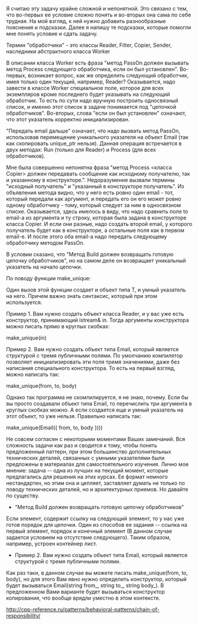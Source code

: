 Я считаю эту задачу крайне сложной и непонятной. Это связано с тем, что во-первых ее условие сложно понять и во-вторых она сама по себе трудная. На мой взгляд, к ней нужно добавить разнообразные пояснения и подсказки. Далее я напишу те подсказки, которые помогли мне понять условие и сдать задачу.

Термин "обработчики" - это классы Reader, Filter, Copier, Sender, наследники абстрактного класса Worker

В описании класса Worker есть фраза "метод PassOn должен вызывать метод Process следующего обработчика, если он был установлен". Во-первых, возникает вопрос, как же определить следующий обработчик, имея только один текущий, например, Reader? Оказывается, надо завести в классе Worker специальное поле, которое для всех экземпляров кроме последнего будет указывать на следующий обработчик. То есть по сути надо вручную построить односвязный список, и именно этот список в задаче понимается под "цепочкой обработчиков". Во-вторых, слова "если он был установлен" означают, что этот указатель корректно инициализирован.

"Передать email дальше" означает, что надо вызвать метод PassOn, использовав перемещение уникального указателя на объект Email (так как скопировать unique_ptr нельзя). Данная операция встречается в двух методах: Run (только для Reader) и Process (для всех обработчиков).

Мне была совершенно непонятна фраза "метод Process <класса Copier> должен передавать сообщение как исходному получателю, так и указанному в конструкторе.". Недоразумение вызвали термины "исходный получатель" и "указанный в конструкторе получатель". Из объявления метода видно, что у него есть ровно один email - тот, который передали как аргумент, и передать его он его может ровно одному обработчику - тому, который следует за ним в односвязном списке. Оказывается, здесь имелось в виду, что надо сравнить поле to email-а из аргумента и ту строку, которая была задана в конструкторе класса Copier. И если они разные, надо создать второй email, у которого получатель будет как в конструкторе, а остальные поля как в первом email-е. И после этого оба email-а надо передать следующему обработчику методом PassOn.

В условии сказано, что "Метод Build должен возвращать готовую цепочку обработчиков", но на самом деле он возвращает уникальный указатель на начало цепочки.

По поводу функции make_unique<T>:

Один вызов этой функции создает и объект типа T, и умный указатель на него. Причем важно знать синтаксис, который при этом используется.

Пример 1. Вам нужно создать объект класса Reader, и у вас уже есть конструктор, принимающий istream& in. Тогда аргументы конструктора можно писать прямо в круглых скобках:

make_unique<Reader>(in)

Пример 2. Вам нужно создать объект типа Email, который является структурой с тремя публичными полями. По умолчанию компилятор позволяет инициализировать эти поля тремя значениями, даже без написания специального конструктора. То есть на первый взгляд, можно написать так:

make_unique<Email>(from, to, body)

Однако так программа не скомпилируется, я не знаю, почему. Если бы вы просто создавали объект типа Email, то перечислить три аргумента в круглых скобках можно. А если создается еще и умный указатель на этот объект, то уже нельзя. Правильно написать так:

make_unique<Email>(Email({ from, to, body })))


Не совсем согласен с некоторыми моментами Ваших замечаний. Вся сложность задачи как раз и сводится к тому, чтобы понять предложенный паттерн, при этом большинство дополнительных технических деталей, связанных с умными указателями были предложены в материалах для самостоятельного изучения. Лично мое мнение: задача -- одна из лучших на текущий момент, которые предлагались для решения на этих курсах. Ее формат немного нестандартен, но этим она и цепляет, заставляет думать не только по поводу технических деталей, но и архитектурных приемов. Но давайте по существу.

* "Метод Build должен возвращать готовую цепочку обработчиков"

Если элемент, содержит ссылку на следующий элемент, то у нас уже готов порядок для цепочки. Один из способов ее задания -- ссылка на первый элемент, порядок и конечный элемент (В данном случае задается условием на отсутствие следующего). Таким образом, например, устроен контейнер лист.

* Пример 2. Вам нужно создать объект типа Email, который является структурой с тремя публичными полями.

Как раз таки, в данном случае вы можете писать make_unique<Email>(from, to, body), но для этого Вам явно нужно определить конструктор, который будет вызываться Email(string from_, string to_, string body_). В предложенном Вами варианте будет вызываться конструктор копирования, что вообще врядли уместно в этом контексте.

http://cpp-reference.ru/patterns/behavioral-patterns/chain-of-responsibility/
